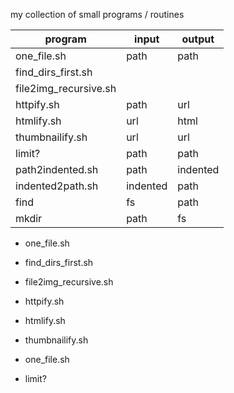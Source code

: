 my collection of small programs / routines

|program | input | output|
|---------|-----------|----------|
| one_file.sh | path | path |
| find_dirs_first.sh | | |
| file2img_recursive.sh | | |
| httpify.sh | path | url |
| htmlify.sh | url | html |
| thumbnailify.sh | url | url |
| limit? | path | path |
| path2indented.sh | path | indented |
| indented2path.sh | indented | path |
| find | fs | path |
| mkdir | path | fs |

* one_file.sh
* find_dirs_first.sh
* file2img_recursive.sh
* httpify.sh
* htmlify.sh
* thumbnailify.sh
* one_file.sh

* limit?

